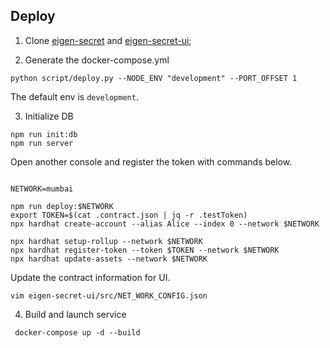 ## Deploy

1. Clone [eigen-secret](https://github.com/0xEigenLabs/eigen-secret) and [eigen-secret-ui](https://github.com/0xEigenLabs/eigen-secret-ui);

2. Generate the docker-compose.yml
```
python script/deploy.py --NODE_ENV "development" --PORT_OFFSET 1
```
The default env is `development`.

3. Initialize DB

```
npm run init:db
npm run server

```

Open another console and register the token with commands below.

```

NETWORK=mumbai

npm run deploy:$NETWORK
export TOKEN=$(cat .contract.json | jq -r .testToken)
npx hardhat create-account --alias Alice --index 0 --network $NETWORK

npx hardhat setup-rollup --network $NETWORK
npx hardhat register-token --token $TOKEN --network $NETWORK
npx hardhat update-assets --network $NETWORK
```


Update the contract information for UI.

```
vim eigen-secret-ui/src/NET_WORK_CONFIG.json
```

4. Build and launch service

```
 docker-compose up -d --build
```
